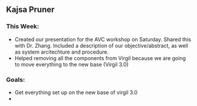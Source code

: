 ## Kajsa Pruner
### This Week:
- Created our presentation for the AVC workshop on Saturday. Shared this with Dr. Zhang. Included a description of our objective/abstract, as well as system arcitechture and procedure.
- Helped removing all the components from Virgil because we are going to move everything to the new base (Virgil 3.0)

### Goals:
- Get everything set up on the new base of virgil 3.0
- 
